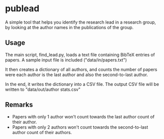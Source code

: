 # publead
A simple tool that helps you identify the research lead in a research group, by looking at the author names in the publications of the group.

## Usage
The main script, find_lead.py, loads a text file containing BibTeX entries of papers. A sample input file is included ("data/in/papers.txt")

It then creates a dictionary of all authors, and counts the number of papers were each author is the last author and also the second-to-last author.

In the end, it writes the dictionary into a CSV file. The output CSV file will be written to "data/out/author stats.csv"

## Remarks
- Papers with only 1 author won't count towards the last author count of their author.
- Papers with only 2 authors won't count towards the second-to-last author count of their authors.
